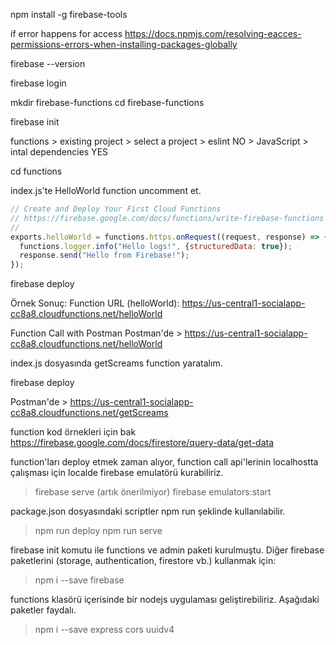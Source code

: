 
npm install -g firebase-tools

if error happens for access
https://docs.npmjs.com/resolving-eacces-permissions-errors-when-installing-packages-globally

firebase --version

firebase login

mkdir firebase-functions
cd firebase-functions

firebase init

functions > existing project > select a project > eslint NO > JavaScript > intal dependencies YES

cd functions

index.js'te HelloWorld function uncomment et.
```javascript
// Create and Deploy Your First Cloud Functions
// https://firebase.google.com/docs/functions/write-firebase-functions
//
exports.helloWorld = functions.https.onRequest((request, response) => {
  functions.logger.info("Hello logs!", {structuredData: true});
  response.send("Hello from Firebase!");
});
```

firebase deploy

Örnek Sonuç:
Function URL (helloWorld): https://us-central1-socialapp-cc8a8.cloudfunctions.net/helloWorld

Function Call with Postman
Postman'de > https://us-central1-socialapp-cc8a8.cloudfunctions.net/helloWorld

index.js dosyasında getScreams function yaratalım.

firebase deploy

Postman'de > https://us-central1-socialapp-cc8a8.cloudfunctions.net/getScreams

function kod örnekleri için bak
https://firebase.google.com/docs/firestore/query-data/get-data

function'ları deploy etmek zaman alıyor, function call api'lerinin localhostta çalışması için localde firebase emulatörü kurabiliriz.
> firebase serve  (artık önerilmiyor)
> firebase emulators:start 

package.json dosyasındaki scriptler npm run <komut> şeklinde kullanılabilir. 
> npm run deploy
> npm run serve

firebase init komutu ile functions ve admin paketi kurulmuştu. Diğer firebase paketlerini (storage, authentication, firestore vb.) kullanmak için:
> npm i --save firebase

functions klasörü içerisinde bir nodejs uygulaması geliştirebiliriz. Aşağıdaki paketler faydalı.
> npm i --save express cors uuidv4


